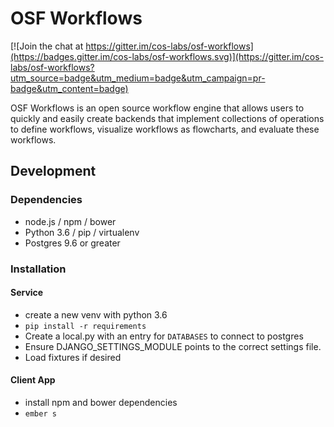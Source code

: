 # OSF Workflows

[![Join the chat at https://gitter.im/cos-labs/osf-workflows](https://badges.gitter.im/cos-labs/osf-workflows.svg)](https://gitter.im/cos-labs/osf-workflows?utm_source=badge&utm_medium=badge&utm_campaign=pr-badge&utm_content=badge)

OSF Workflows is an open source workflow engine that allows users to quickly and easily create backends that implement collections of operations to define workflows, visualize workflows as flowcharts, and evaluate these workflows.

## Development


### Dependencies

* node.js / npm / bower
* Python 3.6 / pip / virtualenv
* Postgres 9.6 or greater

### Installation

#### Service
* create a new venv with python 3.6
* `pip install -r requirements`
* Create a local.py with an entry for `DATABASES` to connect to postgres
* Ensure DJANGO_SETTINGS_MODULE points to the correct settings file.
* Load fixtures if desired

#### Client App
* install npm and bower dependencies
* `ember s`
